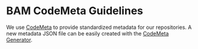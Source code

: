 # BAM CodeMeta Guidelines

We use [CodeMeta](https://github.com/codemeta/codemeta) to provide standardized metadata for our repositories. A new metadata JSON file can be easily created with the [CodeMeta Generator](https://codemeta.github.io/codemeta-generator/).

